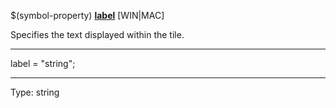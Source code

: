 $(symbol-property) [**label**](https://help.autodesk.com/view/OARX/2021/ENU/?guid=GUID-1D855150-4635-4F6B-B277-28C7EF21B939) [WIN|MAC]

Specifies the text displayed within the tile.

 ------ 
label = "string";

 ------ 
Type: string